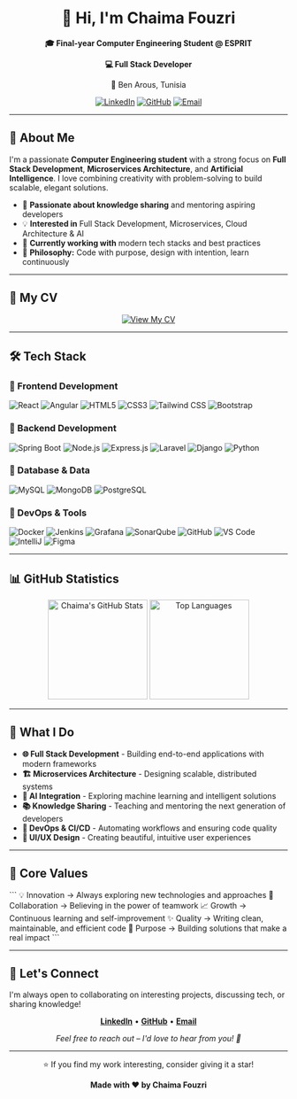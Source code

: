 <div align="center">
  <h1>👋 Hi, I'm Chaima Fouzri</h1>
  <p><strong>🎓 Final-year Computer Engineering Student @ ESPRIT</strong></p>
  <p><strong>💻 Full Stack Developer </strong></p>
  <p>📍 Ben Arous, Tunisia</p>
  
  [![LinkedIn](https://img.shields.io/badge/LinkedIn-0A66C2?style=for-the-badge&logo=linkedin&logoColor=white)](https://www.linkedin.com/in/chayma-fouzri/)
  [![GitHub](https://img.shields.io/badge/GitHub-181717?style=for-the-badge&logo=github&logoColor=white)](https://github.com/FouzriChayma)
  [![Email](https://img.shields.io/badge/Email-EA4335?style=for-the-badge&logo=gmail&logoColor=white)](mailto:chayma.fouzri@esprit.tn)
</div>

---

## 🚀 About Me

I'm a passionate **Computer Engineering student** with a strong focus on **Full Stack Development**, **Microservices Architecture**, and **Artificial Intelligence**. I love combining creativity with problem-solving to build scalable, elegant solutions.

- 🎯 **Passionate about knowledge sharing** and mentoring aspiring developers
- 💡 **Interested in** Full Stack Development, Microservices, Cloud Architecture & AI
- 🧩 **Currently working with** modern tech stacks and best practices
- 🧠 **Philosophy:** Code with purpose, design with intention, learn continuously

---

## 📄 My CV

<div align="center">
  <a href="https://github.com/FouzriChayma/FouzriChayma/raw/main/CV_Chaima_Fouzr_version_français.pdf" target="_blank">
    <img src="https://img.shields.io/badge/View%20My%20CV-FF5733?style=for-the-badge&logo=adobeacrobatreader&logoColor=white" alt="View My CV">
  </a>
</div>

---


## 🛠️ Tech Stack

### 🎨 Frontend Development
![React](https://img.shields.io/badge/React-61DAFB?style=flat-square&logo=react&logoColor=black)
![Angular](https://img.shields.io/badge/Angular-DD0031?style=flat-square&logo=angular&logoColor=white)
![HTML5](https://img.shields.io/badge/HTML5-E34C26?style=flat-square&logo=html5&logoColor=white)
![CSS3](https://img.shields.io/badge/CSS3-1572B6?style=flat-square&logo=css3&logoColor=white)
![Tailwind CSS](https://img.shields.io/badge/Tailwind-06B6D4?style=flat-square&logo=tailwindcss&logoColor=white)
![Bootstrap](https://img.shields.io/badge/Bootstrap-7952B3?style=flat-square&logo=bootstrap&logoColor=white)

### 🔧 Backend Development
![Spring Boot](https://img.shields.io/badge/Spring%20Boot-6DB33F?style=flat-square&logo=springboot&logoColor=white)
![Node.js](https://img.shields.io/badge/Node.js-339933?style=flat-square&logo=node.js&logoColor=white)
![Express.js](https://img.shields.io/badge/Express.js-000000?style=flat-square&logo=express&logoColor=white)
![Laravel](https://img.shields.io/badge/Laravel-FF2D20?style=flat-square&logo=laravel&logoColor=white)
![Django](https://img.shields.io/badge/Django-092E20?style=flat-square&logo=django&logoColor=white)
![Python](https://img.shields.io/badge/Python-3776AB?style=flat-square&logo=python&logoColor=white)

### 💾 Database & Data
![MySQL](https://img.shields.io/badge/MySQL-4479A1?style=flat-square&logo=mysql&logoColor=white)
![MongoDB](https://img.shields.io/badge/MongoDB-47A248?style=flat-square&logo=mongodb&logoColor=white)
![PostgreSQL](https://img.shields.io/badge/PostgreSQL-336791?style=flat-square&logo=postgresql&logoColor=white)

### 🚀 DevOps & Tools
![Docker](https://img.shields.io/badge/Docker-2496ED?style=flat-square&logo=docker&logoColor=white)
![Jenkins](https://img.shields.io/badge/Jenkins-D24939?style=flat-square&logo=jenkins&logoColor=white)
![Grafana](https://img.shields.io/badge/Grafana-F46800?style=flat-square&logo=grafana&logoColor=white)
![SonarQube](https://img.shields.io/badge/SonarQube-4E9BCD?style=flat-square&logo=sonarqube&logoColor=white)
![GitHub](https://img.shields.io/badge/GitHub-181717?style=flat-square&logo=github&logoColor=white)
![VS Code](https://img.shields.io/badge/VS%20Code-007ACC?style=flat-square&logo=visualstudiocode&logoColor=white)
![IntelliJ](https://img.shields.io/badge/IntelliJ-000000?style=flat-square&logo=intellijidea&logoColor=white)
![Figma](https://img.shields.io/badge/Figma-F24E1E?style=flat-square&logo=figma&logoColor=white)

---

## 📊 GitHub Statistics

<div align="center">
  <img height="180em" src="https://github-readme-stats.vercel.app/api?username=FouzriChayma&show_icons=true&theme=tokyonight&hide_border=true" alt="Chaima's GitHub Stats" />
  <img height="180em" src="https://github-readme-stats.vercel.app/api/top-langs/?username=FouzriChayma&layout=compact&theme=tokyonight&hide_border=true" alt="Top Languages" />
</div>

---

## 💼 What I Do

- **🌐 Full Stack Development** - Building end-to-end applications with modern frameworks
- **🏗️ Microservices Architecture** - Designing scalable, distributed systems
- **🤖 AI Integration** - Exploring machine learning and intelligent solutions
- **📚 Knowledge Sharing** - Teaching and mentoring the next generation of developers
- **🔄 DevOps & CI/CD** - Automating workflows and ensuring code quality
- **🎨 UI/UX Design** - Creating beautiful, intuitive user experiences

---

## 🌟 Core Values

\`\`\`
💡 Innovation  →  Always exploring new technologies and approaches
🤝 Collaboration  →  Believing in the power of teamwork
📈 Growth  →  Continuous learning and self-improvement
✨ Quality  →  Writing clean, maintainable, and efficient code
🎯 Purpose  →  Building solutions that make a real impact
\`\`\`

---

## 🔗 Let's Connect

I'm always open to collaborating on interesting projects, discussing tech, or sharing knowledge!

<div align="center">
  
  **[LinkedIn](https://www.linkedin.com/in/chayma-fouzri/)** • **[GitHub](https://github.com/FouzriChayma)** • **[Email](mailto:chayma.fouzri@esprit.tn)**
  
  <p><em>Feel free to reach out – I'd love to hear from you! 🚀</em></p>
</div>

---

<div align="center">
  <p>⭐ If you find my work interesting, consider giving it a star!</p>
  <p><strong>Made with ❤️ by Chaima Fouzri</strong></p>
</div>
